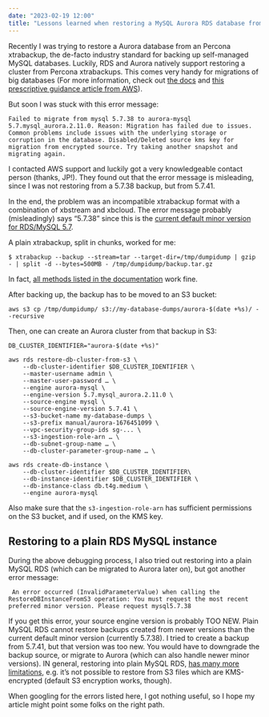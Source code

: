```yaml
---
date: "2023-02-19 12:00"
title: "Lessons learned when restoring a MySQL Aurora RDS database from S3/Percona Xtrabackup"
---
```


Recently I was trying to restore a Aurora database from an Percona xtrabackup, the de-facto industry standard for backing up self-managed MySQL databases. Luckily, RDS and Aurora natively support restoring a cluster from Percona xtrabackups. This comes very handy for migrations of big databases  (For more information, check out [the docs](https://docs.aws.amazon.com/AmazonRDS/latest/AuroraUserGuide/AuroraMySQL.Migrating.ExtMySQL.html#AuroraMySQL.Migrating.ExtMySQL.S3) and [this prescriptive guidance article from AWS](https://docs.aws.amazon.com/prescriptive-guidance/latest/patterns/migrate-on-premises-mysql-databases-to-aurora-mysql-using-percona-xtrabackup-amazon-efs-and-amazon-s3.html)).

But soon I was stuck with this error message:

```
Failed to migrate from mysql 5.7.38 to aurora-mysql 5.7.mysql_aurora.2.11.0. Reason: Migration has failed due to issues. Common problems include issues with the underlying storage or corruption in the database. Disabled/Deleted source kms key for migration from encrypted source. Try taking another snapshot and migrating again.
```
I contacted AWS support and luckily got a very knowledgeable contact person (thanks, JP!). They found out that the error message is misleading, since I was not restoring from a 5.7.38 backup, but from 5.7.41.

In the end, the problem was an incompatible xtrabackup format with a combination of xbstream and xbcloud. The error message probably (misleadingly) says “5.7.38” since this is the [current default minor version for RDS/MySQL 5.7](https://docs.aws.amazon.com/AmazonRDS/latest/UserGuide/MySQL.Concepts.VersionMgmt.html).

A plain xtrabackup, split in chunks, worked for me:

```
$ xtrabackup --backup --stream=tar --target-dir=/tmp/dumpidump | gzip - | split -d --bytes=500MB - /tmp/dumpidump/backup.tar.gz
```
In fact, [all methods listed in the documentation](https://docs.aws.amazon.com/AmazonRDS/latest/AuroraUserGuide/AuroraMySQL.Migrating.ExtMySQL.html#AuroraMySQL.Migrating.ExtMySQL.S3) work fine.

After backing up, the backup has to be moved to an S3 bucket:

```
aws s3 cp /tmp/dumpidump/ s3://my-database-dumps/aurora-$(date +%s)/ --recursive
```

Then, one can create an Aurora cluster from that backup in S3:

```
DB_CLUSTER_IDENTIFIER="aurora-$(date +%s)"

aws rds restore-db-cluster-from-s3 \
    --db-cluster-identifier $DB_CLUSTER_IDENTIFIER \
    --master-username admin \
    --master-user-password … \
    --engine aurora-mysql \
    --engine-version 5.7.mysql_aurora.2.11.0 \
    --source-engine mysql \
    --source-engine-version 5.7.41 \
    --s3-bucket-name my-database-dumps \
    --s3-prefix manual/aurora-1676451099 \
    --vpc-security-group-ids sg-... \
    --s3-ingestion-role-arn … \
    --db-subnet-group-name … \
    --db-cluster-parameter-group-name … \

aws rds create-db-instance \
    --db-cluster-identifier $DB_CLUSTER_IDENTIFIER\
    --db-instance-identifier $DB_CLUSTER_IDENTIFIER \
    --db-instance-class db.t4g.medium \
    --engine aurora-mysql
```

Also make sure that the `s3-ingestion-role-arn` has sufficient permissions on the S3 bucket, and if used, on the KMS key.

## Restoring to a plain RDS MySQL instance

During the above debugging process, I also tried out restoring into a plain MySQL RDS (which can be migrated to Aurora later on), but got another error message:

```
 An error occurred (InvalidParameterValue) when calling the RestoreDBInstanceFromS3 operation: You must request the most recent preferred minor version. Please request mysql5.7.38
```

If you get this error, your source engine version is probably TOO NEW. Plain MySQL RDS cannot restore backups created from newer versions than the current default minor version (currently 5.7.38). I tried to create a backup from 5.7.41, but that version was too new. You would have to downgrade the backup source, or migrate to Aurora (which can also handle newer minor versions). IN general, restoring into plain MySQL RDS, [has many more limitations](https://docs.aws.amazon.com/AmazonRDS/latest/UserGuide/MySQL.Procedural.Importing.html#MySQL.Procedural.Importing.Limitations), e.g. it’s not possible to restore from S3 files which are KMS-encrypted (default S3 encryption works, though).

When googling for the errors listed here, I got nothing useful, so I hope my article might point some folks on the right path.

